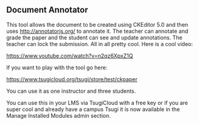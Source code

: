
Document Annotator
------------------

This tool allows the document to be created using CKEditor 5.0 and then
uses http://annotatorjs.org/ to annotate it.  The teacher can annotate and
grade the paper and the student can see and update annotations.  The
teacher can lock the submission.  All in all pretty cool.  Here is a cool video:

https://www.youtube.com/watch?v=n2qz6XpxZ1Q

If you want to play with the tool go here:

https://www.tsugicloud.org/tsugi/store/test/ckpaper

You can use it as one instructor and three students.

You can use this in your LMS via TsugiCloud with a free key or if you are super cool
and already have a campus Tsugi it is now available in the Manage Installed Modules admin section.


